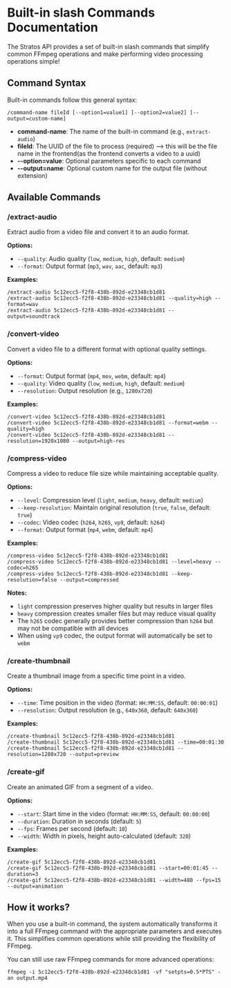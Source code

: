 # Built-in slash Commands Documentation

The Stratos API provides a set of built-in slash commands that simplify common FFmpeg operations and make performing video processing operations simple!

## Command Syntax

Built-in commands follow this general syntax:

```
/command-name fileId [--option1=value1] [--option2=value2] [--output=custom-name]
```

- **command-name**: The name of the built-in command (e.g., `extract-audio`)
- **fileId**: The UUID of the file to process (required) --> this will be the file name in the frontend(as the frontend converts a video to a uuid)
- **--option=value**: Optional parameters specific to each command
- **--output=name**: Optional custom name for the output file (without extension)

## Available Commands

### /extract-audio

Extract audio from a video file and convert it to an audio format.

**Options:**
- `--quality`: Audio quality (`low`, `medium`, `high`, default: `medium`)
- `--format`: Output format (`mp3`, `wav`, `aac`, default: `mp3`)

**Examples:**
```
/extract-audio 5c12ecc5-f2f8-438b-892d-e23348cb1d81
/extract-audio 5c12ecc5-f2f8-438b-892d-e23348cb1d81 --quality=high --format=wav
/extract-audio 5c12ecc5-f2f8-438b-892d-e23348cb1d81 --output=soundtrack
```

### /convert-video

Convert a video file to a different format with optional quality settings.

**Options:**
- `--format`: Output format (`mp4`, `mov`, `webm`, default: `mp4`)
- `--quality`: Video quality (`low`, `medium`, `high`, default: `medium`)
- `--resolution`: Output resolution (e.g., `1280x720`)

**Examples:**
```
/convert-video 5c12ecc5-f2f8-438b-892d-e23348cb1d81
/convert-video 5c12ecc5-f2f8-438b-892d-e23348cb1d81 --format=webm --quality=high
/convert-video 5c12ecc5-f2f8-438b-892d-e23348cb1d81 --resolution=1920x1080 --output=high-res
```

### /compress-video

Compress a video to reduce file size while maintaining acceptable quality.

**Options:**
- `--level`: Compression level (`light`, `medium`, `heavy`, default: `medium`)
- `--keep-resolution`: Maintain original resolution (`true`, `false`, default: `true`)
- `--codec`: Video codec (`h264`, `h265`, `vp9`, default: `h264`)
- `--format`: Output format (`mp4`, `webm`, default: `mp4`)

**Examples:**
```
/compress-video 5c12ecc5-f2f8-438b-892d-e23348cb1d81
/compress-video 5c12ecc5-f2f8-438b-892d-e23348cb1d81 --level=heavy --codec=h265
/compress-video 5c12ecc5-f2f8-438b-892d-e23348cb1d81 --keep-resolution=false --output=compressed
```

**Notes:**
- `light` compression preserves higher quality but results in larger files
- `heavy` compression creates smaller files but may reduce visual quality
- The `h265` codec generally provides better compression than `h264` but may not be compatible with all devices
- When using `vp9` codec, the output format will automatically be set to `webm`

### /create-thumbnail

Create a thumbnail image from a specific time point in a video.

**Options:**
- `--time`: Time position in the video (format: `HH:MM:SS`, default: `00:00:01`)
- `--resolution`: Output resolution (e.g., `640x360`, default: `640x360`)

**Examples:**
```
/create-thumbnail 5c12ecc5-f2f8-438b-892d-e23348cb1d81
/create-thumbnail 5c12ecc5-f2f8-438b-892d-e23348cb1d81 --time=00:01:30
/create-thumbnail 5c12ecc5-f2f8-438b-892d-e23348cb1d81 --resolution=1280x720 --output=preview
```

### /create-gif

Create an animated GIF from a segment of a video.

**Options:**
- `--start`: Start time in the video (format: `HH:MM:SS`, default: `00:00:00`)
- `--duration`: Duration in seconds (default: `5`)
- `--fps`: Frames per second (default: `10`)
- `--width`: Width in pixels, height auto-calculated (default: `320`)

**Examples:**
```
/create-gif 5c12ecc5-f2f8-438b-892d-e23348cb1d81
/create-gif 5c12ecc5-f2f8-438b-892d-e23348cb1d81 --start=00:01:45 --duration=3
/create-gif 5c12ecc5-f2f8-438b-892d-e23348cb1d81 --width=480 --fps=15 --output=animation
```

## How it works?

When you use a built-in command, the system automatically transforms it into a full FFmpeg command with the appropriate parameters and executes it. This simplifies common operations while still providing the flexibility of FFmpeg.

You can still use raw FFmpeg commands for more advanced operations:

```
ffmpeg -i 5c12ecc5-f2f8-438b-892d-e23348cb1d81 -vf "setpts=0.5*PTS" -an output.mp4
```
